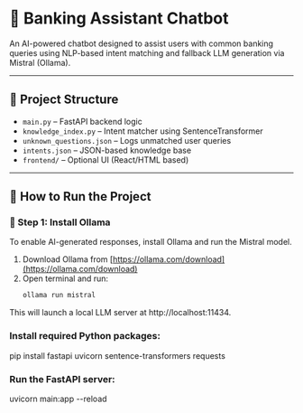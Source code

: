 # 🏦 Banking Assistant Chatbot

An AI-powered chatbot designed to assist users with common banking queries using NLP-based intent matching and fallback LLM generation via Mistral (Ollama).

---

## 📁 Project Structure

- `main.py` – FastAPI backend logic
- `knowledge_index.py` – Intent matcher using SentenceTransformer
- `unknown_questions.json` – Logs unmatched user queries
- `intents.json` – JSON-based knowledge base
- `frontend/` – Optional UI (React/HTML based)

---

## 🚀 How to Run the Project

### 🔧 Step 1: Install Ollama
To enable AI-generated responses, install Ollama and run the Mistral model.

1. Download Ollama from [https://ollama.com/download](https://ollama.com/download)
2. Open terminal and run:
   ```bash
   ollama run mistral
This will launch a local LLM server at http://localhost:11434.

### Install required Python packages:
pip install fastapi uvicorn sentence-transformers requests


### Run the FastAPI server:
uvicorn main:app --reload
